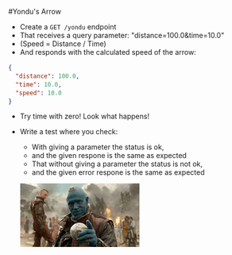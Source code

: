#Yondu's Arrow

- Create a `GET /yondu` endpoint
- That receives a query parameter: "distance=100.0&time=10.0"
- (Speed = Distance / Time)
- And responds with the calculated speed of the arrow:
```json
{
  "distance": 100.0,
  "time": 10.0,
  "speed": 10.0
}
```
- Try time with zero! Look what happens!
- Write a test where you check:
  - With giving a parameter the status is ok,
  - and the given respone is the same as expected
  - That without giving a parameter the status is not ok,
  - and the given error respone is the same as expected

  [![](assets/yondu.jpg)](https://www.youtube.com/watch?v=68ugkg9RePc)